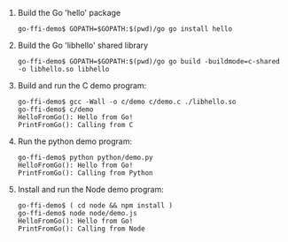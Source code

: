 1. Build the Go 'hello' package

    ```
    go-ffi-demo$ GOPATH=$GOPATH:$(pwd)/go go install hello
    ```

2. Build the Go 'libhello' shared library

    ```
    go-ffi-demo$ GOPATH=$GOPATH:$(pwd)/go go build -buildmode=c-shared -o libhello.so libhello
    ```

3. Build and run the C demo program:

    ```
    go-ffi-demo$ gcc -Wall -o c/demo c/demo.c ./libhello.so
    go-ffi-demo$ c/demo
    HelloFromGo(): Hello from Go!
    PrintFromGo(): Calling from C
    ```

4. Run the python demo program:

    ```
    go-ffi-demo$ python python/demo.py
    HelloFromGo(): Hello from Go!
    PrintFromGo(): Calling from Python
    ```

5. Install and run the Node demo program:

    ```
    go-ffi-demo$ ( cd node && npm install )
    go-ffi-demo$ node node/demo.js
    HelloFromGo(): Hello from Go!
    PrintFromGo(): Calling from Node
    ```
